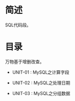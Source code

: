 # 简述

SQL代码段。

# 目录

万物基于增删改查。

+ UNIT-01 : MySQL之计算字段

+ UNIT-02 : MySQL之处理日期

+ UNIT-03 : MySQL之分组数据
